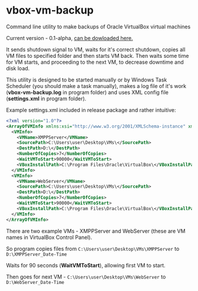 # vbox-vm-backup

Command line utility to make backups of Oracle VirtualBox virtual machines

Current version - 0.1-alpha, [can be dowloaded here.](https://github.com/u1035/vbox-vm-backup/releases/tag/0.1-alpha)

It sends shutdown signal to VM, waits for it's correct shutdown, copies all VM files to specified folder and then starts VM back. Then waits some time for VM starts, and proceeding to the next VM, to decrease downtime and disk load.

This utility is designed to be started manually or by Windows Task Scheduler (you should make a task manually), makes a log file of it's work (**vbox-vm-backup.log** in program folder) and uses XML config file (**settings.xml** in program folder).

Example settings.xml included in release package and rather intuitive:

```XML
<?xml version="1.0"?>
<ArrayOfVMInfo xmlns:xsi="http://www.w3.org/2001/XMLSchema-instance" xmlns:xsd="http://www.w3.org/2001/XMLSchema">
  <VMInfo>
    <VMName>XMPPServer</VMName>
    <SourcePath>C:\Users\user\Desktop\VMs\</SourcePath>
    <DestPath>D:\</DestPath>
    <NumberOfCopies>7</NumberOfCopies>
    <WaitVMToStart>90000</WaitVMToStart>
    <VBoxInstallPath>C:\Program Files\Oracle\VirtualBox\</VBoxInstallPath>
  </VMInfo>
  <VMInfo>
    <VMName>WebServer</VMName>
    <SourcePath>C:\Users\user\Desktop\VMs\</SourcePath>
    <DestPath>D:\</DestPath>
    <NumberOfCopies>7</NumberOfCopies>
    <WaitVMToStart>90000</WaitVMToStart>
    <VBoxInstallPath>C:\Program Files\Oracle\VirtualBox\</VBoxInstallPath>
  </VMInfo>
</ArrayOfVMInfo>
```

There are two example VMs - XMPPServer and WebServer (these are VM names in VirtualBox Control Panel).

So program copies files from `C:\Users\user\Desktop\VMs\XMPPServer` to `D:\XMPPServer_Date-Time`

Waits for 90 seconds (**WaitVMToStart**), allowing first VM to start.

Then goes for next VM - `C:\Users\user\Desktop\VMs\WebServer` to `D:\WebServer_Date-Time`
